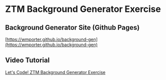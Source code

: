 # ZTM Background Generator Exercise

## Background Generator Site (Github Pages)
[https://wmporter.github.io/background-gen](https://wmporter.github.io/background-gen)

## Video Tutorial
[Let's Code! ZTM Background Generator Exercise](https://www.youtube.com/watch?v=oge6zXV3A1g)
